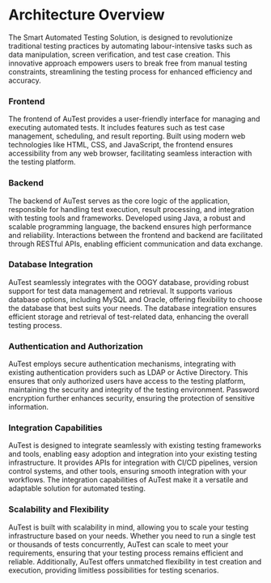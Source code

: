 # Architecture Overview
The Smart Automated Testing Solution, is designed to revolutionize traditional testing practices by automating labour-intensive tasks such as data manipulation, screen verification, and test case creation. This innovative approach empowers users to break free from manual testing constraints, streamlining the testing process for enhanced efficiency and accuracy.

### Frontend
The frontend of AuTest provides a user-friendly interface for managing and executing automated tests. It includes features such as test case management, scheduling, and result reporting. Built using modern web technologies like HTML, CSS, and JavaScript, the frontend ensures accessibility from any web browser, facilitating seamless interaction with the testing platform.

### Backend
The backend of AuTest serves as the core logic of the application, responsible for handling test execution, result processing, and integration with testing tools and frameworks. Developed using Java, a robust and scalable programming language, the backend ensures high performance and reliability. Interactions between the frontend and backend are facilitated through RESTful APIs, enabling efficient communication and data exchange.

### Database Integration
AuTest seamlessly integrates with the OOGY database, providing robust support for test data management and retrieval. It supports various database options, including MySQL and Oracle, offering flexibility to choose the database that best suits your needs. The database integration ensures efficient storage and retrieval of test-related data, enhancing the overall testing process.

### Authentication and Authorization
AuTest employs secure authentication mechanisms, integrating with existing authentication providers such as LDAP or Active Directory. This ensures that only authorized users have access to the testing platform, maintaining the security and integrity of the testing environment. Password encryption further enhances security, ensuring the protection of sensitive information.

### Integration Capabilities
AuTest is designed to integrate seamlessly with existing testing frameworks and tools, enabling easy adoption and integration into your existing testing infrastructure. It provides APIs for integration with CI/CD pipelines, version control systems, and other tools, ensuring smooth integration with your workflows. The integration capabilities of AuTest make it a versatile and adaptable solution for automated testing.

### Scalability and Flexibility
AuTest is built with scalability in mind, allowing you to scale your testing infrastructure based on your needs. Whether you need to run a single test or thousands of tests concurrently, AuTest can scale to meet your requirements, ensuring that your testing process remains efficient and reliable. Additionally, AuTest offers unmatched flexibility in test creation and execution, providing limitless possibilities for testing scenarios.

